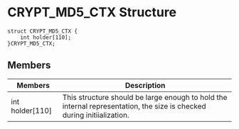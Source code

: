 # CRYPT_MD5_CTX Structure

    struct CRYPT_MD5_CTX {
        int holder[110];
    }CRYPT_MD5_CTX;

## Members

|Members  |Description  |
|----|----|
|int holder[110] |This structure should be large enough to hold the internal representation, the size is checked during initiialization.  |

